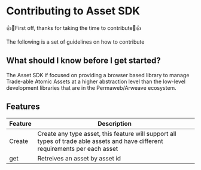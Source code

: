 # Contributing to Asset SDK

👍🎉First off, thanks for taking the time to contribute🎉👍

The following is a set of guidelines on how to contribute

## What should I know before I get started?

The Asset SDK if focused on providing a browser based library to manage Trade-able Atomic Assets at a higher abstraction level than the low-level development libraries that are in the Permaweb/Arweave ecosystem.

## Features

| Feature | Description |
| --- | --- |
| Create | Create any type asset, this feature will support all types of trade able assets and have different requirements per each asset |
| get | Retreives an asset by asset id |
